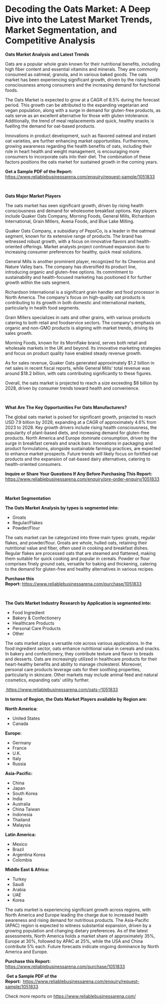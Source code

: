 <p><h1>Decoding the Oats Market: A Deep Dive into the Latest Market Trends, Market Segmentation, and Competitive Analysis</h1></p><p><strong>Oats Market Analysis and Latest Trends</strong></p>
<p><p>Oats are a popular whole grain known for their nutritional benefits, including high fiber content and essential vitamins and minerals. They are commonly consumed as oatmeal, granola, and in various baked goods. The oats market has been experiencing significant growth, driven by the rising health consciousness among consumers and the increasing demand for functional foods. </p><p>The Oats Market is expected to grow at a CAGR of 8.5% during the forecast period. This growth can be attributed to the expanding vegetarian and vegan population, along with a surge in demand for gluten-free products, as oats serve as an excellent alternative for those with gluten intolerance. Additionally, the trend of meal replacements and quick, healthy snacks is fuelling the demand for oat-based products. </p><p>Innovations in product development, such as flavored oatmeal and instant oat varieties, are further enhancing market opportunities. Furthermore, growing awareness regarding the health benefits of oats, including their role in heart health and weight management, is encouraging more consumers to incorporate oats into their diet. The combination of these factors positions the oats market for sustained growth in the coming years.</p></p>
<p><strong>Get a Sample PDF of the Report:&nbsp;</strong> <a href="https://www.reliablebusinessarena.com/enquiry/request-sample/1051833?utm_campaign=1943&utm_medium=2&utm_source=Github&utm_content=ia&utm_term=14022025&utm_id=oats">https://www.reliablebusinessarena.com/enquiry/request-sample/1051833</a></p>
<p>&nbsp;</p>
<p><strong>Oats Major Market Players</strong></p>
<p><p>The oats market has seen significant growth, driven by rising health consciousness and demand for wholesome breakfast options. Key players include Quaker Oats Company, Morning Foods, General Mills, Richardson International, Grain Millers, Avena Foods, and Blue Lake Milling.</p><p>Quaker Oats Company, a subsidiary of PepsiCo, is a leader in the oatmeal segment, known for its extensive range of products. The brand has witnessed robust growth, with a focus on innovative flavors and health-oriented offerings. Market analysts project continued expansion due to increasing consumer preferences for healthy, quick meal solutions.</p><p>General Mills is another prominent player, recognized for its Cheerios and Nature Valley bars. The company has diversified its product line, introducing organic and gluten-free options. Its commitment to sustainability and health-focused marketing has positioned it for further growth within the oats segment.</p><p>Richardson International is a significant grain handler and food processor in North America. The company's focus on high-quality oat products is contributing to its growth in both domestic and international markets, particularly in health food segments.</p><p>Grain Millers specializes in oats and other grains, with various products catering to both retail and foodservice sectors. The company's emphasis on organic and non-GMO products is aligning with market trends, driving its sales growth.</p><p>Morning Foods, known for its Mornflake brand, serves both retail and wholesale markets in the UK and beyond. Its innovative marketing strategies and focus on product quality have enabled steady revenue growth.</p><p>As for sales revenue, Quaker Oats generated approximately $1.2 billion in net sales in recent fiscal reports, while General Mills' total revenue was around $18.2 billion, with oats contributing significantly to these figures.</p><p>Overall, the oats market is projected to reach a size exceeding $8 billion by 2028, driven by consumer trends toward health and convenience.</p></p>
<p>&nbsp;</p>
<p><strong>What Are The Key Opportunities For Oats Manufacturers?</strong></p>
<p><p>The global oats market is poised for significant growth, projected to reach USD 7.9 billion by 2028, expanding at a CAGR of approximately 4.6% from 2023 to 2028. Key growth drivers include rising health consciousness, the popularity of plant-based diets, and increasing demand for gluten-free products. North America and Europe dominate consumption, driven by the surge in breakfast cereals and snack bars. Innovations in packaging and product formulations, alongside sustainable farming practices, are expected to enhance market prospects. Future trends will likely focus on fortified oat products and the expansion of oat-based dairy alternatives, catering to health-oriented consumers.</p></p>
<p><strong>Inquire or Share Your Questions If Any Before Purchasing This Report:</strong> <a href="https://www.reliablebusinessarena.com/enquiry/pre-order-enquiry/1051833?utm_campaign=1943&utm_medium=2&utm_source=Github&utm_content=ia&utm_term=14022025&utm_id=oats">https://www.reliablebusinessarena.com/enquiry/pre-order-enquiry/1051833</a></p>
<p>&nbsp;</p>
<p><strong>Market Segmentation</strong></p>
<p><strong>The Oats Market Analysis by types is segmented into:</strong></p>
<p><ul><li>Groats</li><li>Regular/Flakes</li><li>Powder/Flour</li></ul></p>
<p><p>The oats market can be categorized into three main types: groats, regular flakes, and powder/flour. Groats are whole, hulled oats, retaining their nutritional value and fiber, often used in cooking and breakfast dishes. Regular flakes are processed oats that are steamed and flattened, making them suitable for quick cooking and popular in cereals. Powder or flour comprises finely ground oats, versatile for baking and thickening, catering to the demand for gluten-free and healthy alternatives in various recipes.</p></p>
<p><strong>Purchase this Report:&nbsp;</strong><a href="https://www.reliablebusinessarena.com/purchase/1051833?utm_campaign=1943&utm_medium=2&utm_source=Github&utm_content=ia&utm_term=14022025&utm_id=oats">https://www.reliablebusinessarena.com/purchase/1051833</a></p>
<p>&nbsp;</p>
<p><strong>The Oats Market Industry Research by Application is segmented into:</strong></p>
<p><ul><li>Food Ingredient</li><li>Bakery & Confectionery</li><li>Healthcare Products</li><li>Personal Care Products</li><li>Other</li></ul></p>
<p><p>The oats market plays a versatile role across various applications. In the food ingredient sector, oats enhance nutritional value in cereals and snacks. In bakery and confectionery, they contribute texture and flavor to breads and desserts. Oats are increasingly utilized in healthcare products for their heart-healthy benefits and ability to manage cholesterol. Moreover, personal care products leverage oats for their soothing properties, particularly in skincare. Other markets may include animal feed and natural cosmetics, expanding oats' utility further.</p></p>
<p><a href="https://www.reliablebusinessarena.com/oats-r1051833?utm_campaign=1943&utm_medium=2&utm_source=Github&utm_content=ia&utm_term=14022025&utm_id=oats">&nbsp;https://www.reliablebusinessarena.com/oats-r1051833</a></p>
<p><strong>In terms of Region, the Oats Market Players available by Region are:</strong></p>
<p>
    <p> <strong> North America: </strong>
        <ul>
            <li>United States</li>
            <li>Canada</li>
        </ul>
        </p> 
    <p> <strong> Europe: </strong>
        <ul>
            <li>Germany</li>
            <li>France</li>
            <li>U.K.</li>
            <li>Italy</li>
            <li>Russia</li>
        </ul>
        </p> 
    <p> <strong> Asia-Pacific: </strong>
        <ul>
            <li>China</li>
            <li>Japan</li>
            <li>South Korea</li>
            <li>India</li>
            <li>Australia</li>
            <li>China Taiwan</li>
            <li>Indonesia</li>
            <li>Thailand</li>
            <li>Malaysia</li>
        </ul>
        </p> 
    <p> <strong> Latin America: </strong>
        <ul>
            <li>Mexico</li>
            <li>Brazil</li>
            <li>Argentina Korea</li>
            <li>Colombia</li>
        </ul>
        </p> 
    <p> <strong> Middle East & Africa: </strong>
        <ul>
            <li>Turkey</li>
            <li>Saudi</li>
            <li>Arabia</li>
            <li>UAE</li>
            <li>Korea</li>
        </ul>
    </p>
    </p>
<p><p>The oats market is experiencing significant growth across regions, with North America and Europe leading the charge due to increased health awareness and rising demand for nutritious products. The Asia-Pacific (APAC) region is expected to witness substantial expansion, driven by a growing population and changing dietary preferences. As of the latest assessments, North America holds a market share of approximately 35%, Europe at 30%, followed by APAC at 25%, while the USA and China contribute 5% each. Future forecasts indicate ongoing dominance by North America and Europe.</p></p>
<p><strong>Purchase this Report: </strong><a href="https://www.reliablebusinessarena.com/purchase/1051833?utm_campaign=1943&utm_medium=2&utm_source=Github&utm_content=ia&utm_term=14022025&utm_id=oats">https://www.reliablebusinessarena.com/purchase/1051833</a></p>
<p>&nbsp;<strong>Get a Sample PDF of the Report:&nbsp;&nbsp;</strong><a href="https://www.reliablebusinessarena.com/enquiry/request-sample/1051833?utm_campaign=1943&utm_medium=2&utm_source=Github&utm_content=ia&utm_term=14022025&utm_id=oats">https://www.reliablebusinessarena.com/enquiry/request-sample/1051833</a></p>
<p><strong></strong></p>
<p>Check more reports on <a href="https://www.reliablebusinessarena.com/?utm_campaign=1943&utm_medium=2&utm_source=Github&utm_content=ia&utm_term=14022025&utm_id=oats">https://www.reliablebusinessarena.com/</a></p>